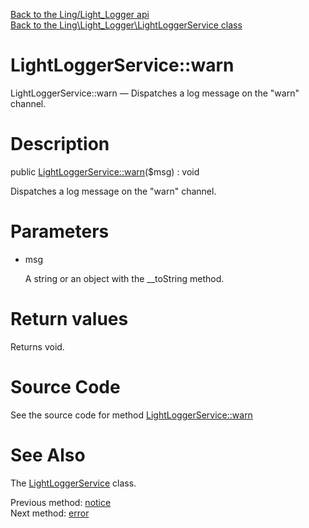 [Back to the Ling/Light_Logger api](https://github.com/lingtalfi/Light_Logger/blob/master/doc/api/Ling/Light_Logger.md)<br>
[Back to the Ling\Light_Logger\LightLoggerService class](https://github.com/lingtalfi/Light_Logger/blob/master/doc/api/Ling/Light_Logger/LightLoggerService.md)


LightLoggerService::warn
================



LightLoggerService::warn — Dispatches a log message on the "warn" channel.




Description
================


public [LightLoggerService::warn](https://github.com/lingtalfi/Light_Logger/blob/master/doc/api/Ling/Light_Logger/LightLoggerService/warn.md)($msg) : void




Dispatches a log message on the "warn" channel.




Parameters
================


- msg

    A string or an object with the __toString method.


Return values
================

Returns void.








Source Code
===========
See the source code for method [LightLoggerService::warn](https://github.com/lingtalfi/Light_Logger/blob/master/LightLoggerService.php#L212-L215)


See Also
================

The [LightLoggerService](https://github.com/lingtalfi/Light_Logger/blob/master/doc/api/Ling/Light_Logger/LightLoggerService.md) class.

Previous method: [notice](https://github.com/lingtalfi/Light_Logger/blob/master/doc/api/Ling/Light_Logger/LightLoggerService/notice.md)<br>Next method: [error](https://github.com/lingtalfi/Light_Logger/blob/master/doc/api/Ling/Light_Logger/LightLoggerService/error.md)<br>

